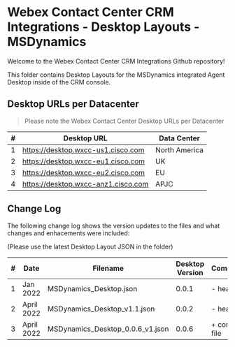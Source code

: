 # Webex Contact Center CRM Integrations - Desktop Layouts - MSDynamics

Welcome to the Webex Contact Center CRM Integrations Github repository!

This folder contains Desktop Layouts for the MSDynamics integrated Agent Desktop inside of the CRM console.

## Desktop URLs per Datacenter

> Please note the Webex Contact Center Desktop URLs per Datacenter

| #   | Desktop URL                         | Data Center   |
| --- | ----------------------------------- | ------------- |
| 1   | https://desktop.wxcc-us1.cisco.com  | North America |
| 2   | https://desktop.wxcc-eu1.cisco.com  | UK            |
| 3   | https://desktop.wxcc-eu2.cisco.com  | EU            |
| 4   | https://desktop.wxcc-anz1.cisco.com | APJC          |

## Change Log

The following change log shows the version updates to the files and what changes and enhacements were included:

(Please use the latest Desktop Layout JSON in the folder)

| #   | Date       | Filename                         | Desktop Version | Comments        |
| --- | ---------- | -------------------------------- | --------------- | --------------- |
| 1   | Jan 2022   | MSDynamics_Desktop.json          | 0.0.1           | - header        |
| 2   | April 2022 | MSDynamics_Desktop_v1.1.json     | 0.0.2           | - headless      |
| 3   | April 2022 | MSDynamics_Desktop_0.0.6_v1.json | 0.0.6           | + complete file |
